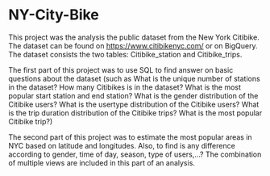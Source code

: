 # NY-City-Bike

This project was the analysis the public dataset from the New York Citibike. The dataset can be found on https://www.citibikenyc.com/ or 
on BigQuery. The dataset consists the two tables: Citibike_station and Citibike_trips.

The first part of this project was to use SQL to find answer on basic questions about the dataset (such as
What is the unique number of stations in the dataset?
How many Citibikes is in the dataset?
What is the most popular start station and end station?
What is the gender distribution of the Citibike users?
What is the usertype distribution of the Citibike users?
What is the trip duration distribution of the Citibike trips?
What is the most popular Citibike trip?)

The second part of this project was to estimate the most popular areas in NYC based on latitude and longitudes. 
Also, to find is any difference according to gender, time of day, season, type of users,...?
The combination of multiple views are included in this part of an analysis.
